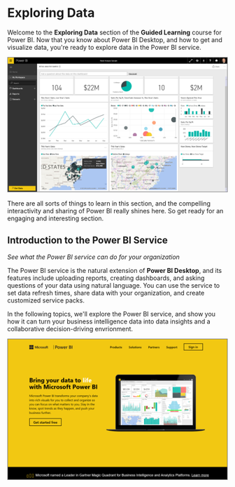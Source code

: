 <properties
   pageTitle="Introduction to the Power BI Service"
   description="Explore data and collaborate with the Power BI service"
   services="powerbi"
   documentationCenter=""
   authors="davidiseminger"
   manager="erikre"
   backup=""
   editor=""
   tags=""
   qualityFocus="no"
   qualityDate=""
   featuredVideoId="B2vd4MQrz4M"
   featuredVideoThumb=""
   courseDuration="2m"/>

<tags
   ms.service="powerbi"
   ms.devlang="NA"
   ms.topic="get-started-article"
   ms.tgt_pltfrm="NA"
   ms.workload="powerbi"
   ms.date="07/20/2017"
   ms.author="davidi"/>

# Exploring Data

Welcome to the **Exploring Data** section of the **Guided Learning** course for Power BI. Now that you know about Power BI Desktop, and how to get and visualize data, you're ready to explore data in the Power BI service.

![](media/powerbi-learning-4-0-intro-power-bi-service/4-0_2.png)

There are all sorts of things to learn in this section, and the compelling  interactivity and sharing of Power BI really shines here. So get ready for an engaging and interesting section.


## Introduction to the Power BI Service

*See what the Power BI service can do for your organization*

The Power BI service is the natural extension of **Power BI Desktop**, and its features include uploading reports, creating dashboards, and asking questions of your data using natural language. You can use the service to set data refresh times, share data with your organization, and create customized service packs.

In the following topics, we'll explore the Power BI service, and show you how it can turn your business intelligence data into data insights and a collaborative decision-driving envrionment.

![](media/powerbi-learning-4-0-intro-power-bi-service/4-0_1.png)
